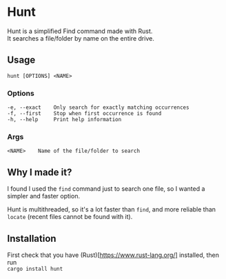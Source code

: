 # Hunt
Hunt is a simplified Find command made with Rust.  
It searches a file/folder by name on the entire drive.

## Usage
    hunt [OPTIONS] <NAME>

### Options
    -e, --exact    Only search for exactly matching occurrences
    -f, --first    Stop when first occurrence is found
    -h, --help     Print help information

### Args
    <NAME>    Name of the file/folder to search

## Why I made it?
I found I used the `find` command just to search one file, so I wanted a simpler and faster option.

Hunt is multithreaded, so it's a lot faster than `find`, and more reliable than `locate` (recent files cannot be found with it).

## Installation
First check that you have (Rust)[https://www.rust-lang.org/] installed, then run  
`cargo install hunt`
